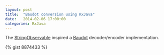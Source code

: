 ```yaml
---
layout: post
title:  "Baudot conversion using RxJava"
date:   2014-02-06 17:00:00
categories: RxJava
---
```

The [StringObservable](https://github.com/Netflix/RxJava/blob/master/rxjava-contrib/rxjava-string/src/main/java/rx/observables/StringObservable.java) inspired a [Baudot](http://en.wikipedia.org/wiki/Baudot_code) decoder/encoder implementation. 


{% gist 8874433 %}


